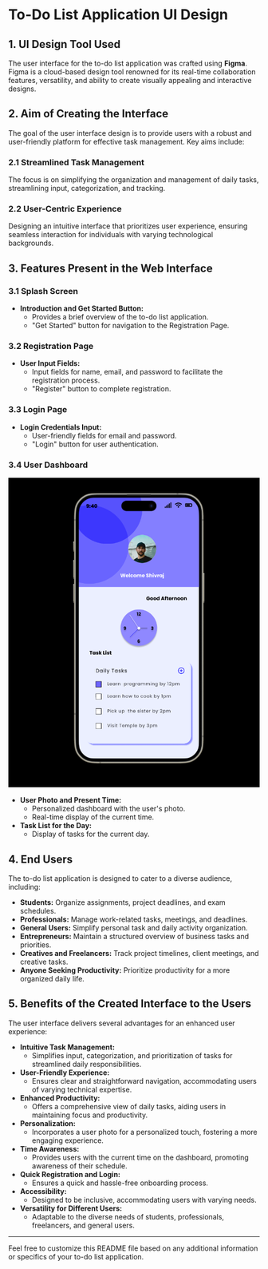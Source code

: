 # To-Do List Application UI Design

## 1. UI Design Tool Used

The user interface for the to-do list application was crafted using **Figma**. Figma is a cloud-based design tool renowned for its real-time collaboration features, versatility, and ability to create visually appealing and interactive designs.

## 2. Aim of Creating the Interface

The goal of the user interface design is to provide users with a robust and user-friendly platform for effective task management. Key aims include:

### 2.1 Streamlined Task Management

The focus is on simplifying the organization and management of daily tasks, streamlining input, categorization, and tracking.

### 2.2 User-Centric Experience

Designing an intuitive interface that prioritizes user experience, ensuring seamless interaction for individuals with varying technological backgrounds.

## 3. Features Present in the Web Interface

### 3.1 Splash Screen

- **Introduction and Get Started Button:**
  - Provides a brief overview of the to-do list application.
  - "Get Started" button for navigation to the Registration Page.

### 3.2 Registration Page

- **User Input Fields:**
  - Input fields for name, email, and password to facilitate the registration process.
  - "Register" button to complete registration.

### 3.3 Login Page

- **Login Credentials Input:**
  - User-friendly fields for email and password.
  - "Login" button for user authentication.

### 3.4 User Dashboard
![Dashboard](https://github.com/shivarajkulal/Figma-ToDo-LIst-Design/raw/main/Dashboard.png)


- **User Photo and Present Time:**
  - Personalized dashboard with the user's photo.
  - Real-time display of the current time.
- **Task List for the Day:**
  - Display of tasks for the current day.

## 4. End Users

The to-do list application is designed to cater to a diverse audience, including:

- **Students:** Organize assignments, project deadlines, and exam schedules.
- **Professionals:** Manage work-related tasks, meetings, and deadlines.
- **General Users:** Simplify personal task and daily activity organization.
- **Entrepreneurs:** Maintain a structured overview of business tasks and priorities.
- **Creatives and Freelancers:** Track project timelines, client meetings, and creative tasks.
- **Anyone Seeking Productivity:** Prioritize productivity for a more organized daily life.

## 5. Benefits of the Created Interface to the Users

The user interface delivers several advantages for an enhanced user experience:

- **Intuitive Task Management:**
  - Simplifies input, categorization, and prioritization of tasks for streamlined daily responsibilities.
- **User-Friendly Experience:**
  - Ensures clear and straightforward navigation, accommodating users of varying technical expertise.
- **Enhanced Productivity:**
  - Offers a comprehensive view of daily tasks, aiding users in maintaining focus and productivity.
- **Personalization:**
  - Incorporates a user photo for a personalized touch, fostering a more engaging experience.
- **Time Awareness:**
  - Provides users with the current time on the dashboard, promoting awareness of their schedule.
- **Quick Registration and Login:**
  - Ensures a quick and hassle-free onboarding process.
- **Accessibility:**
  - Designed to be inclusive, accommodating users with varying needs.
- **Versatility for Different Users:**
  - Adaptable to the diverse needs of students, professionals, freelancers, and general users.

---

Feel free to customize this README file based on any additional information or specifics of your to-do list application.
